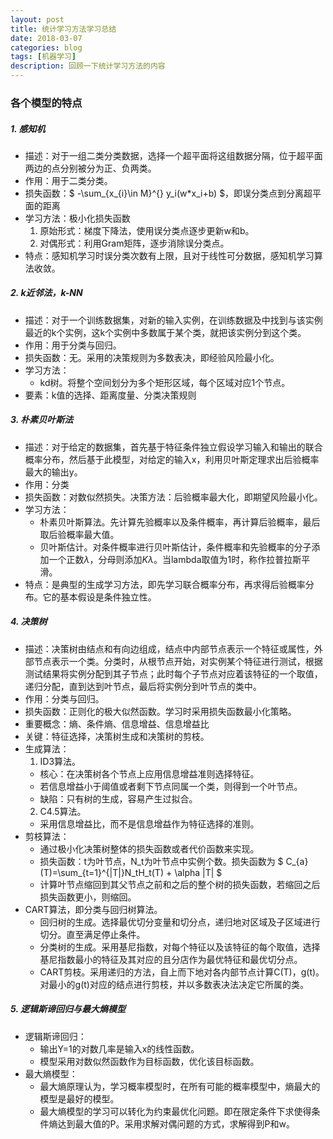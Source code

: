 ```yaml
---
layout: post
title: 统计学习方法学习总结
date: 2018-03-07
categories: blog
tags: [机器学习]
description: 回顾一下统计学习方法的内容
---
```


### 各个模型的特点
##### 1. 感知机
  - 描述：对于一组二类分类数据，选择一个超平面将这组数据分隔，位于超平面两边的点分别被分为正、负两类。
  - 作用：用于二类分类。
  - 损失函数：$ -\sum_{x_{i}\in M}^{} y_i(w*x_i+b) $，即误分类点到分离超平面的距离
  - 学习方法：极小化损失函数
    1. 原始形式：梯度下降法，使用误分类点逐步更新w和b。
    2. 对偶形式：利用Gram矩阵，逐步消除误分类点。
  - 特点：感知机学习时误分类次数有上限，且对于线性可分数据，感知机学习算法收敛。

##### 2. k近邻法，k-NN
  - 描述：对于一个训练数据集，对新的输入实例，在训练数据及中找到与该实例最近的k个实例，这k个实例中多数属于某个类，就把该实例分到这个类。
  - 作用：用于分类与回归。
  - 损失函数：无。采用的决策规则为多数表决，即经验风险最小化。
  - 学习方法：
    - kd树。将整个空间划分为多个矩形区域，每个区域对应1个节点。
  - 要素：k值的选择、距离度量、分类决策规则

##### 3. 朴素贝叶斯法
  - 描述：对于给定的数据集，首先基于特征条件独立假设学习输入和输出的联合概率分布，然后基于此模型，对给定的输入x，利用贝叶斯定理求出后验概率最大的输出y。
  - 作用：分类
  - 损失函数：对数似然损失。决策方法：后验概率最大化，即期望风险最小化。
  - 学习方法：
    - 朴素贝叶斯算法。先计算先验概率以及条件概率，再计算后验概率，最后取后验概率最大值。
    - 贝叶斯估计。对条件概率进行贝叶斯估计，条件概率和先验概率的分子添加一个正数$\lambda$，分母则添加$K\lambda$。当lambda取值为1时，称作拉普拉斯平滑。
  - 特点：是典型的生成学习方法，即先学习联合概率分布，再求得后验概率分布。它的基本假设是条件独立性。

##### 4. 决策树
  - 描述：决策树由结点和有向边组成，结点中内部节点表示一个特征或属性，外部节点表示一个类。分类时，从根节点开始，对实例某个特征进行测试，根据测试结果将实例分配到其子节点；此时每个子节点对应着该特征的一个取值，递归分配，直到达到叶节点，最后将实例分到叶节点的类中。
  - 作用：分类与回归。
  - 损失函数：正则化的极大似然函数。学习时采用损失函数最小化策略。
  - 重要概念：熵、条件熵、信息增益、信息增益比
  - 关键：特征选择，决策树生成和决策树的剪枝。
  - 生成算法：
    1. ID3算法。
      - 核心：在决策树各个节点上应用信息增益准则选择特征。
      - 若信息增益小于阈值或者剩下节点同属一个类，则得到一个叶节点。
      - 缺陷：只有树的生成，容易产生过拟合。
    2. C4.5算法。
      - 采用信息增益比，而不是信息增益作为特征选择的准则。
  - 剪枝算法：
    - 通过极小化决策树整体的损失函数或者代价函数来实现。
    - 损失函数：t为叶节点，N_t为叶节点中实例个数。损失函数为 $ C_{a}(T)=\sum_{t=1}^{|T|}N_tH_t(T) + \alpha |T| $
    - 计算叶节点缩回到其父节点之前和之后的整个树的损失函数，若缩回之后损失函数更小，则缩回。
  - CART算法，即分类与回归树算法。
    - 回归树的生成。选择最优切分变量和切分点，递归地对区域及子区域进行切分。直至满足停止条件。
    - 分类树的生成。采用基尼指数，对每个特征以及该特征的每个取值，选择基尼指数最小的特征及其对应的且分店作为最优特征和最优切分点。
    - CART剪枝。采用递归的方法，自上而下地对各内部节点计算C(T)，g(t)。对最小的g(t)对应的结点进行剪枝，并以多数表决法决定它所属的类。

##### 5. 逻辑斯谛回归与最大熵模型
  - 逻辑斯谛回归：
    - 输出Y=1的对数几率是输入x的线性函数。
    - 模型采用对数似然函数作为目标函数，优化该目标函数。
  - 最大熵模型：
    - 最大熵原理认为，学习概率模型时，在所有可能的概率模型中，熵最大的模型是最好的模型。
    - 最大熵模型的学习可以转化为约束最优化问题。即在限定条件下求使得条件熵达到最大值的P。采用求解对偶问题的方式，求解得到P和w。

